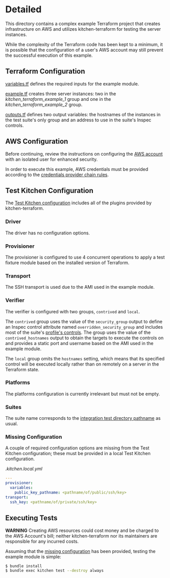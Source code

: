 # Detailed

This directory contains a complex example Terraform project that
creates infrastructure on AWS and utilizes kitchen-terraform for testing
the server instances.

While the complexity of the Terraform code has been kept to a minimum,
it is possible that the configuration of a user's AWS account may still
prevent the successful execution of this example.

## Terraform Configuration

[variables.tf] defines the required inputs for the example module.

[example.tf] creates three server instances: two in the
*kitchen_terraform_example_1* group and one in the
*kitchen_terraform_example_2* group.

[outputs.tf] defines two output variables: the hostnames of the
instances in the test suite's only group and an address to use in the
suite's Inspec controls.

## AWS Configuration

Before continuing, review the instructions on configuring the
[AWS account] with an isolated user for enhanced security.

In order to execute this example, AWS credentials must be provided
according to the [credentials provider chain rules].

## Test Kitchen Configuration

The [Test Kitchen configuration] includes all of the plugins provided by
kitchen-terraform.

### Driver

The driver has no configuration options.

### Provisioner

The provisioner is configured to use 4 concurrent operations to apply a
test fixture module based on the installed version of Terraform.

### Transport

The SSH transport is used due to the AMI used in the example module.

### Verifier

The verifier is configured with two groups, `contrived` and `local`.

The `contrived` group uses the value of the `security_group` output
to define an Inspec control attribute named `overridden_security_group`
and includes most of the suite's [profile's controls]. The group uses
the value of the `contrived_hostnames` output to obtain the targets to
execute the controls on and provides a static port and username based on
the AMI used in the example module.

The `local` group omits the `hostnames` setting, which means that its
specified control will be executed locally rather than on remotely
on a server in the Terraform state.

### Platforms

The platforms configuration is currently irrelevant but must not be
empty.

### Suites

The suite name corresponds to the [integration test directory pathname]
as usual.

### Missing Configuration

A couple of required configuration options are missing from the Test
Kitchen configuration; these must be provided in a local Test Kitchen
configuration.

*.kitchen.local.yml*

```yaml
---
provisioner:
  variables:
    public_key_pathname: <pathname/of/public/ssh/key>
transport:
  ssh_key: <pathname/of/private/ssh/key>
```

## Executing Tests

__WARNING__ Creating AWS resources could cost money and be charged to
the AWS Account's bill; neither kitchen-terraform nor its maintainers
are responsible for any incurred costs.

Assuming that the [missing configuration] has been provided, testing the
example module is simple:

```bash
$ bundle install
$ bundle exec kitchen test --destroy always
```

[AWS account]: AWS.md
[Test Kitchen configuration]: .kitchen.yml
[credentials provider chain rules]: https://docs.aws.amazon.com/cli/latest/userguide/cli-chap-getting-started.html#config-settings-and-precedence
[example.tf]: example.tf
[integration test directory pathname]: test/integration/example
[missing configuration]: README.md#user-content-missing-configuration
[outputs.tf]: outputs.tf
[profile's controls]: test/integration/example/controls
[variables.tf]: variables.tf
